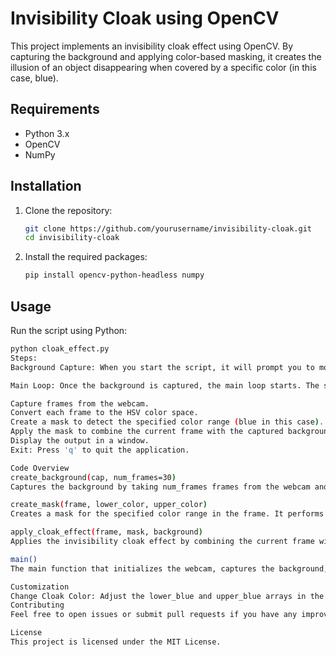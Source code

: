 # Invisibility Cloak using OpenCV

This project implements an invisibility cloak effect using OpenCV. By capturing the background and applying color-based masking, it creates the illusion of an object disappearing when covered by a specific color (in this case, blue).

## Requirements

- Python 3.x
- OpenCV
- NumPy

## Installation

1. Clone the repository:
    ```bash
    git clone https://github.com/yourusername/invisibility-cloak.git
    cd invisibility-cloak
    ```

2. Install the required packages:
    ```bash
    pip install opencv-python-headless numpy
    ```

## Usage

Run the script using Python:
```bash
python cloak_effect.py
Steps:
Background Capture: When you start the script, it will prompt you to move out of the frame to capture the background. It will take 30 frames to compute the median background image.

Main Loop: Once the background is captured, the main loop starts. The script will:

Capture frames from the webcam.
Convert each frame to the HSV color space.
Create a mask to detect the specified color range (blue in this case).
Apply the mask to combine the current frame with the captured background to create the cloak effect.
Display the output in a window.
Exit: Press 'q' to quit the application.

Code Overview
create_background(cap, num_frames=30)
Captures the background by taking num_frames frames from the webcam and calculating the median to account for any noise or movement.

create_mask(frame, lower_color, upper_color)
Creates a mask for the specified color range in the frame. It performs morphological operations to clean up the mask.

apply_cloak_effect(frame, mask, background)
Applies the invisibility cloak effect by combining the current frame with the captured background using the mask.

main()
The main function that initializes the webcam, captures the background, and runs the main loop to apply the cloak effect.

Customization
Change Cloak Color: Adjust the lower_blue and upper_blue arrays in the main() function to change the color of the cloak.
Contributing
Feel free to open issues or submit pull requests if you have any improvements or bug fixes.

License
This project is licensed under the MIT License.
